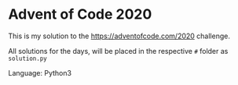 # Advent of Code 2020

This is my solution to the https://adventofcode.com/2020 challenge.

All solutions for the days, will be placed in the respective `#` folder as `solution.py`

Language: Python3



